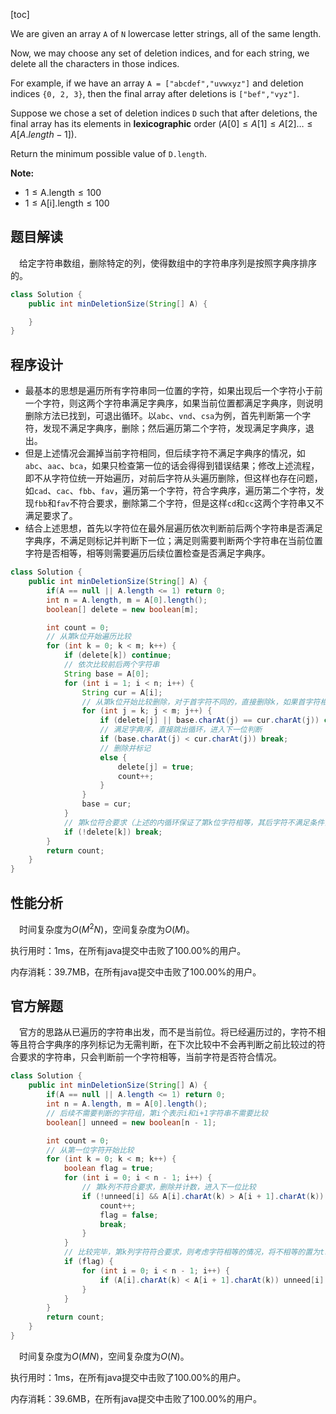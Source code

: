 [toc]

We are given an array `A` of `N` lowercase letter strings, all of the same length.

Now, we may choose any set of deletion indices, and for each string, we delete all the characters in those indices.

For example, if we have an array `A = ["abcdef","uvwxyz"]` and deletion indices `{0, 2, 3}`, then the final array after deletions is `["bef","vyz"]`.

Suppose we chose a set of deletion indices `D` such that after deletions, the final array has its elements in **lexicographic** order ($A[0] \le A[1] \le A[2] \dots \le A[A.length - 1]$).

Return the minimum possible value of `D.length`.



**Note:**

* $1 \le \text{A.length} \le 100$
* $1 \le \text{A[i].length} \le 100$



## 题目解读

&emsp;给定字符串数组，删除特定的列，使得数组中的字符串序列是按照字典序排序的。

```java
class Solution {
    public int minDeletionSize(String[] A) {

    }
}
```

## 程序设计

* 最基本的思想是遍历所有字符串同一位置的字符，如果出现后一个字符小于前一个字符，则这两个字符串满足字典序，如果当前位置都满足字典序，则说明删除方法已找到，可退出循环。以`abc`、`vnd`、`csa`为例，首先判断第一个字符，发现不满足字典序，删除；然后遍历第二个字符，发现满足字典序，退出。
* 但是上述情况会漏掉当前字符相同，但后续字符不满足字典序的情况，如`abc`、`aac`、`bca`，如果只检查第一位的话会得得到错误结果；修改上述流程，即不从字符位统一开始遍历，对前后字符从头遍历删除，但这样也存在问题，如`cad`、`cac`、`fbb`、`fav`，遍历第一个字符，符合字典序，遍历第二个字符，发现`fbb`和`fav`不符合要求，删除第二个字符，但是这样`cd`和`cc`这两个字符串又不满足要求了。
* 结合上述思想，首先以字符位在最外层遍历依次判断前后两个字符串是否满足字典序，不满足则标记并判断下一位；满足则需要判断两个字符串在当前位置字符是否相等，相等则需要遍历后续位置检查是否满足字典序。

```java
class Solution {
    public int minDeletionSize(String[] A) {
        if(A == null || A.length <= 1) return 0;
        int n = A.length, m = A[0].length();
        boolean[] delete = new boolean[m];

        int count = 0;
        // 从第k位开始遍历比较
        for (int k = 0; k < m; k++) {
            if (delete[k]) continue;
            // 依次比较前后两个字符串
            String base = A[0];
            for (int i = 1; i < n; i++) {
                String cur = A[i];
                // 从第k位开始比较删除，对于首字符不同的，直接删除k，如果首字符相同，则比较后续字符并删除
                for (int j = k; j < m; j++) {
                    if (delete[j] || base.charAt(j) == cur.charAt(j)) continue;
                    // 满足字典序，直接跳出循环，进入下一位判断
                    if (base.charAt(j) < cur.charAt(j)) break;
                    // 删除并标记
                    else {
                        delete[j] = true;
                        count++;
                    }
                }
                base = cur;
            }
            // 第k位符合要求（上述的内循环保证了第k位字符相等，其后字符不满足条件会删除，从而此处可退出循环）
            if (!delete[k]) break;
        }
        return count;
    }
}
```

## 性能分析

&emsp;时间复杂度为$O(M^2N)$，空间复杂度为$O(M)$。

执行用时：1ms，在所有java提交中击败了100.00%的用户。

内存消耗：39.7MB，在所有java提交中击败了100.00%的用户。

## 官方解题

&emsp;官方的思路从已遍历的字符串出发，而不是当前位。将已经遍历过的，字符不相等且符合字典序的序列标记为无需判断，在下次比较中不会再判断之前比较过的符合要求的字符串，只会判断前一个字符相等，当前字符是否符合情况。

```java
class Solution {
    public int minDeletionSize(String[] A) {
        if(A == null || A.length <= 1) return 0;
        int n = A.length, m = A[0].length();
        // 后续不需要判断的字符组，第i个表示i和i+1字符串不需要比较
        boolean[] unneed = new boolean[n - 1];

        int count = 0;
        // 从第一位字符开始比较
        for (int k = 0; k < m; k++) {
            boolean flag = true;
            for (int i = 0; i < n - 1; i++) {
                // 第k列不符合要求，删除并计数，进入下一位比较
                if (!unneed[i] && A[i].charAt(k) > A[i + 1].charAt(k)) {
                    count++;
                    flag = false;
                    break;
                }
            }
            // 比较完毕，第k列字符符合要求，则考虑字符相等的情况，将不相等的置为true，后续无需判断
            if (flag) {
                for (int i = 0; i < n - 1; i++) {
                    if (A[i].charAt(k) < A[i + 1].charAt(k)) unneed[i] = true;
                }
            }
        }
        return count;
    }
}
```

&emsp;时间复杂度为$O(MN)$，空间复杂度为$O(N)$。

执行用时：1ms，在所有java提交中击败了100.00%的用户。

内存消耗：39.6MB，在所有java提交中击败了100.00%的用户。